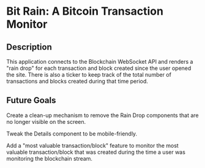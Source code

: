 # Bit Rain: A Bitcoin Transaction Monitor

## Description

This application connects to the Blockchain WebSocket API and renders a "rain drop" for each transaction and block created since the user opened the site. There is also a ticker to keep track of the total number of transactions and blocks created during that time period.

## Future Goals

Create a clean-up mechanism to remove the Rain Drop components that are no longer visible on the screen.

Tweak the Details component to be mobile-friendly.

Add a "most valuable transaction/block" feature to monitor the most valuable transaction/block that was created during the time a user was monitoring the blockchain stream.